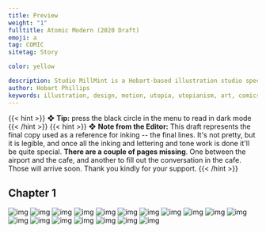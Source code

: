 ```yaml
---
title: Preview
weight: "1"
fulltitle: Atomic Modern (2020 Draft)
emoji: a
tag: COMIC
sitetag: Story

color: yellow

description: Studio MillMint is a Hobart-based illustration studio specialising in utopian fiction.
author: Hobart Phillips
keywords: illustration, design, motion, utopia, utopianism, art, comics, comic, hobart, phillips, vekllei, millmint
---
```

{{< hint >}}
❖ **Tip:** press the black circle in the menu to read in dark mode
{{< /hint >}}
{{< hint >}}
❖ **Note from the Editor:**
This draft represents the final copy used as a reference for inking -- the final lines. It's not pretty, but it is legible, and once all the inking and lettering and tone work is done it'll be quite special. **There are a couple of pages missing**. One between the airport and the cafe, and another to fill out the conversation in the cafe. Those will arrive soon. Thank you kindly for your support.
{{< /hint >}}

## Chapter 1

![img](https://millmint.imgix.net/images/comics/drafts/Cover.jpg)
![img](https://millmint.imgix.net/images/comics/drafts/1.jpg)
![img](https://millmint.imgix.net/images/comics/drafts/2.jpg)
![img](https://millmint.imgix.net/images/comics/drafts/3.jpg)
![img](https://millmint.imgix.net/images/comics/drafts/4.jpg)
![img](https://millmint.imgix.net/images/comics/drafts/5.jpg)
![img](https://millmint.imgix.net/images/comics/drafts/6.jpg)
![img](https://millmint.imgix.net/images/comics/drafts/7.jpg)
![img](https://millmint.imgix.net/images/comics/drafts/8.jpg)
![img](https://millmint.imgix.net/images/comics/drafts/9.jpg)
![img](https://millmint.imgix.net/images/comics/drafts/10.jpg)
![img](https://millmint.imgix.net/images/comics/drafts/11.jpg)
![img](https://millmint.imgix.net/images/comics/drafts/12.jpg)
![img](https://millmint.imgix.net/images/comics/drafts/13.jpg)
![img](https://millmint.imgix.net/images/comics/drafts/14.jpg)
![img](https://millmint.imgix.net/images/comics/drafts/15.jpg)
![img](https://millmint.imgix.net/images/comics/drafts/16.jpg)
![img](https://millmint.imgix.net/images/comics/drafts/17.jpg)
